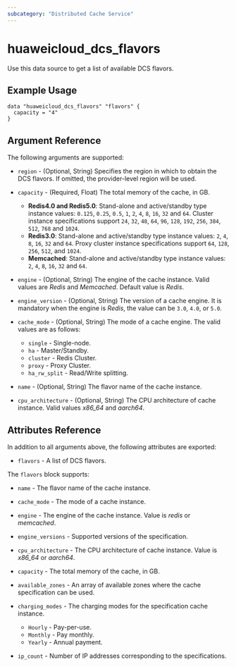 ```yaml
---
subcategory: "Distributed Cache Service"
---
```


# huaweicloud_dcs_flavors

Use this data source to get a list of available DCS flavors.

## Example Usage

```hcl
data "huaweicloud_dcs_flavors" "flavors" {
  capacity = "4"
}
```

## Argument Reference

The following arguments are supported:

* `region` - (Optional, String) Specifies the region in which to obtain the DCS flavors.
  If omitted, the provider-level region will be used.

* `capacity` - (Required, Float) The total memory of the cache, in GB.
  + **Redis4.0 and Redis5.0**: Stand-alone and active/standby type instance values:
    `0.125`, `0.25`, `0.5`, `1`, `2`, `4`, `8`, `16`, `32` and `64`.
    Cluster instance specifications support `24`, `32`, `48`, `64`, `96`, `128`, `192`, `256`, `384`, `512`, `768` and
    `1024`.
  + **Redis3.0**: Stand-alone and active/standby type instance values: `2`, `4`, `8`, `16`, `32` and `64`.
    Proxy cluster instance specifications support `64`, `128`, `256`, `512`, and `1024`.
  + **Memcached**: Stand-alone and active/standby type instance values: `2`, `4`, `8`, `16`, `32` and `64`.

* `engine` - (Optional, String) The engine of the cache instance. Valid values are *Redis* and *Memcached*.
  Default value is *Redis*.

* `engine_version` - (Optional, String) The version of a cache engine.
  It is mandatory when the engine is *Redis*, the value can be `3.0`, `4.0`, or `5.0`.

* `cache_mode` - (Optional, String) The mode of a cache engine. The valid values are as follows:
  + `single` - Single-node.
  + `ha` - Master/Standby.
  + `cluster` - Redis Cluster.
  + `proxy` - Proxy Cluster.
  + `ha_rw_split` - Read/Write splitting.
  
* `name` - (Optional, String) The flavor name of the cache instance.

* `cpu_architecture` - (Optional, String) The CPU architecture of cache instance.
  Valid values *x86_64* and *aarch64*.

## Attributes Reference

In addition to all arguments above, the following attributes are exported:

* `flavors` - A list of DCS flavors.

The `flavors` block supports:

* `name` - The flavor name of the cache instance.

* `cache_mode` - The mode of a cache instance.

* `engine` - The engine of the cache instance. Value is *redis* or *memcached*.

* `engine_versions` - Supported versions of the specification.

* `cpu_architecture` - The CPU architecture of cache instance. Value is *x86_64* or *aarch64*.

* `capacity` - The total memory of the cache, in GB.

* `available_zones` - An array of available zones where the cache specification can be used.

* `charging_modes` - The charging modes for the specification cache instance.
  + `Hourly` - Pay-per-use.
  + `Monthly` - Pay monthly.
  + `Yearly` - Annual payment.

* `ip_count` - Number of IP addresses corresponding to the specifications.
